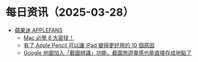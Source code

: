 ﻿# 每日资讯（2025-03-28）

- [蘋果迷 APPLEFANS](https://applefans.today/feed/)
  - [Mac 必學 8 大密技！](https://applefans.today/2025-03-mac-8-tips/)
  - [有了 Apple Pencil 可以讓 iPad 變得更好用的 10 個原因](https://applefans.today/2025-03-why-ipad-need-apple-pencil/)
  - [Google 地圖加入「截圖辨識」功能，截圖旅遊靈感也能直接存成地點了](https://applefans.today/2025-03-google-maps-screenshot-travel-features/)
